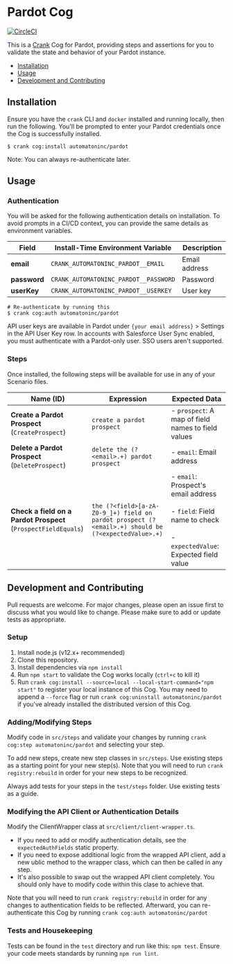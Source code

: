 # Pardot Cog

[![CircleCI](https://circleci.com/gh/run-crank/cog-pardot/tree/master.svg?style=svg)](https://circleci.com/gh/run-crank/cog-pardot/tree/master)

This is a [Crank][what-is-crank] Cog for Pardot, providing
steps and assertions for you to validate the state and behavior of your
Pardot instance.

* [Installation](#installation)
* [Usage](#usage)
* [Development and Contributing](#development-and-contributing)

## Installation

Ensure you have the `crank` CLI and `docker` installed and running locally,
then run the following.  You'll be prompted to enter your Pardot
credentials once the Cog is successfully installed.

```shell-session
$ crank cog:install automatoninc/pardot
```

Note: You can always re-authenticate later.

## Usage

### Authentication
<!-- run `crank cog:readme automatoninc/pardot` to update -->
<!-- authenticationDetails -->
You will be asked for the following authentication details on installation. To avoid prompts in a CI/CD context, you can provide the same details as environment variables.

| Field | Install-Time Environment Variable | Description |
| --- | --- | --- |
| **email** | `CRANK_AUTOMATONINC_PARDOT__EMAIL` | Email address |
| **password** | `CRANK_AUTOMATONINC_PARDOT__PASSWORD` | Password |
| **userKey** | `CRANK_AUTOMATONINC_PARDOT__USERKEY` | User key |

```shell-session
# Re-authenticate by running this
$ crank cog:auth automatoninc/pardot
```
<!-- authenticationDetailsEnd -->

API user keys are available in Pardot under `{your email address}` > Settings
in the API User Key row. In accounts with Salesforce User Sync enabled,
you must authenticate with a Pardot-only user. SSO users aren't supported.

### Steps
Once installed, the following steps will be available for use in any of your
Scenario files.

<!-- run `crank cog:readme automatoninc/pardot` to update -->
<!-- stepDetails -->
| Name (ID) | Expression | Expected Data |
| --- | --- | --- |
| **Create a Pardot Prospect**<br>(`CreateProspect`) | `create a pardot prospect` | - `prospect`: A map of field names to field values |
| **Delete a Pardot Prospect**<br>(`DeleteProspect`) | `delete the (?<email>.+) pardot prospect` | - `email`: Email address |
| **Check a field on a Pardot Prospect**<br>(`ProspectFieldEquals`) | `the (?<field>[a-zA-Z0-9_]+) field on pardot prospect (?<email>.+) should be (?<expectedValue>.+)` | - `email`: Prospect's email address <br><br>- `field`: Field name to check <br><br>- `expectedValue`: Expected field value |
<!-- stepDetailsEnd -->

## Development and Contributing
Pull requests are welcome. For major changes, please open an issue first to
discuss what you would like to change. Please make sure to add or update tests
as appropriate.

### Setup

1. Install node.js (v12.x+ recommended)
2. Clone this repository.
3. Install dependencies via `npm install`
4. Run `npm start` to validate the Cog works locally (`ctrl+c` to kill it)
5. Run `crank cog:install --source=local --local-start-command="npm start"` to
   register your local instance of this Cog. You may need to append a `--force`
   flag or run `crank cog:uninstall automatoninc/pardot` if you've already
   installed the distributed version of this Cog.

### Adding/Modifying Steps
Modify code in `src/steps` and validate your changes by running
`crank cog:step automatoninc/pardot` and selecting your step.

To add new steps, create new step classes in `src/steps`. Use existing steps as
a starting point for your new step(s). Note that you will need to run
`crank registry:rebuild` in order for your new steps to be recognized.

Always add tests for your steps in the `test/steps` folder. Use existing tests
as a guide.

### Modifying the API Client or Authentication Details
Modify the ClientWrapper class at `src/client/client-wrapper.ts`.

- If you need to add or modify authentication details, see the
  `expectedAuthFields` static property.
- If you need to expose additional logic from the wrapped API client, add a new
  ublic method to the wrapper class, which can then be called in any step.
- It's also possible to swap out the wrapped API client completely. You should
  only have to modify code within this clase to achieve that.

Note that you will need to run `crank registry:rebuild` in order for any
changes to authentication fields to be reflected. Afterward, you can
re-authenticate this Cog by running `crank cog:auth automatoninc/pardot`

### Tests and Housekeeping
Tests can be found in the `test` directory and run like this: `npm test`.
Ensure your code meets standards by running `npm run lint`.

[what-is-crank]: https://crank.run?utm_medium=readme&utm_source=automatoninc%2Fpardot
